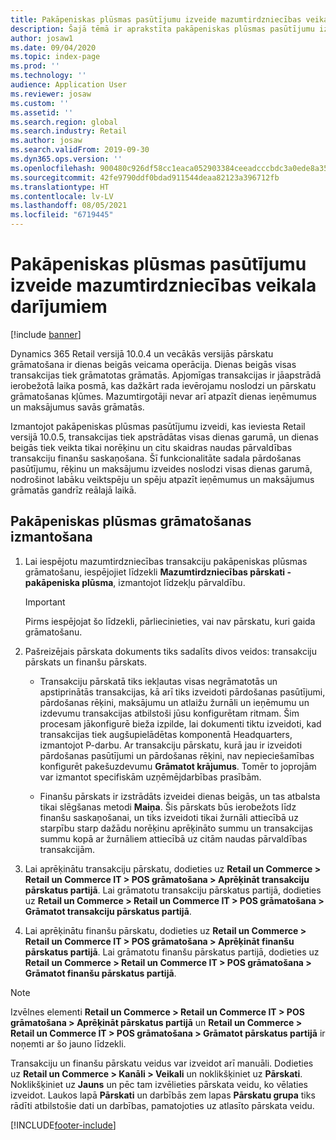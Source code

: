 ```yaml
---
title: Pakāpeniskas plūsmas pasūtījumu izveide mazumtirdzniecības veikala darījumiem
description: Šajā tēmā ir aprakstīta pakāpeniskas plūsmas pasūtījumu izveide veikala transakcijām risinājumā Microsoft Dynamics 365 Commerce.
author: josaw1
ms.date: 09/04/2020
ms.topic: index-page
ms.prod: ''
ms.technology: ''
audience: Application User
ms.reviewer: josaw
ms.custom: ''
ms.assetid: ''
ms.search.region: global
ms.search.industry: Retail
ms.author: josaw
ms.search.validFrom: 2019-09-30
ms.dyn365.ops.version: ''
ms.openlocfilehash: 900480c926df58cc1eaca052903384ceeadcccbdc3a0ede8a35f4b2a8ff87556
ms.sourcegitcommit: 42fe9790ddf0bdad911544deaa82123a396712fb
ms.translationtype: HT
ms.contentlocale: lv-LV
ms.lasthandoff: 08/05/2021
ms.locfileid: "6719445"
---
```

# <a name="trickle-feed-based-order-creation-for-retail-store-transactions"></a>Pakāpeniskas plūsmas pasūtījumu izveide mazumtirdzniecības veikala darījumiem

[!include [banner](includes/banner.md)]

Dynamics 365 Retail versijā 10.0.4 un vecākās versijās pārskatu grāmatošana ir dienas beigās veicama operācija. Dienas beigās visas transakcijas tiek grāmatotas grāmatās. Apjomīgas transakcijas ir jāapstrādā ierobežotā laika posmā, kas dažkārt rada ievērojamu noslodzi un pārskatu grāmatošanas kļūmes. Mazumtirgotāji nevar arī atpazīt dienas ieņēmumus un maksājumus savās grāmatās.

Izmantojot pakāpeniskas plūsmas pasūtījumu izveidi, kas ieviesta Retail versijā 10.0.5, transakcijas tiek apstrādātas visas dienas garumā, un dienas beigās tiek veikta tikai norēķinu un citu skaidras naudas pārvaldības transakciju finanšu saskaņošana. Šī funkcionalitāte sadala pārdošanas pasūtījumu, rēķinu un maksājumu izveides noslodzi visas dienas garumā, nodrošinot labāku veiktspēju un spēju atpazīt ieņēmumus un maksājumus grāmatās gandrīz reālajā laikā. 


## <a name="how-to-use-trickle-feed-based-posting"></a>Pakāpeniskas plūsmas grāmatošanas izmantošana
  
1. Lai iespējotu mazumtirdzniecības transakciju pakāpeniskas plūsmas grāmatošanu, iespējojiet līdzekli **Mazumtirdzniecības pārskati - pakāpeniska plūsma**, izmantojot līdzekļu pārvaldību.

    > [!IMPORTANT]
    > Pirms iespējojat šo līdzekli, pārliecinieties, vai nav pārskatu, kuri gaida grāmatošanu.

2. Pašreizējais pārskata dokuments tiks sadalīts divos veidos: transakciju pārskats un finanšu pārskats.

      - Transakciju pārskatā tiks iekļautas visas negrāmatotās un apstiprinātās transakcijas, kā arī tiks izveidoti pārdošanas pasūtījumi, pārdošanas rēķini, maksājumu un atlaižu žurnāli un ieņēmumu un izdevumu transakcijas atbilstoši jūsu konfigurētam ritmam. Šim procesam jākonfigurē bieža izpilde, lai dokumenti tiktu izveidoti, kad transakcijas tiek augšupielādētas komponentā Headquarters, izmantojot P-darbu. Ar transakciju pārskatu, kurā jau ir izveidoti pārdošanas pasūtījumi un pārdošanas rēķini, nav nepieciešamības konfigurēt pakešuzdevumu **Grāmatot krājumus**. Tomēr to joprojām var izmantot specifiskām uzņēmējdarbības prasībām.  
      
     - Finanšu pārskats ir izstrādāts izveidei dienas beigās, un tas atbalsta tikai slēgšanas metodi **Maiņa**. Šis pārskats būs ierobežots līdz finanšu saskaņošanai, un tiks izveidoti tikai žurnāli attiecībā uz starpību starp dažādu norēķinu aprēķināto summu un transakcijas summu kopā ar žurnāliem attiecībā uz citām naudas pārvaldības transakcijām.   

3. Lai aprēķinātu transakciju pārskatu, dodieties uz **Retail un Commerce > Retail un Commerce IT > POS grāmatošana > Aprēķināt transakciju pārskatus partijā**. Lai grāmatotu transakciju pārskatus partijā, dodieties uz **Retail un Commerce > Retail un Commerce IT > POS grāmatošana > Grāmatot transakciju pārskatus partijā**.

4. Lai aprēķinātu finanšu pārskatu, dodieties uz **Retail un Commerce > Retail un Commerce IT > POS grāmatošana > Aprēķināt finanšu pārskatus partijā**. Lai grāmatotu finanšu pārskatus partijā, dodieties uz **Retail un Commerce > Retail un Commerce IT > POS grāmatošana > Grāmatot finanšu pārskatus partijā**.

> [!NOTE]
> Izvēlnes elementi **Retail un Commerce > Retail un Commerce IT > POS grāmatošana > Aprēķināt pārskatus partijā** un **Retail un Commerce > Retail un Commerce IT > POS grāmatošana > Grāmatot pārskatus partijā** ir noņemti ar šo jauno līdzekli.

Transakciju un finanšu pārskatu veidus var izveidot arī manuāli. Dodieties uz **Retail un Commerce > Kanāli > Veikali** un noklikšķiniet uz **Pārskati**. Noklikšķiniet uz **Jauns** un pēc tam izvēlieties pārskata veidu, ko vēlaties izveidot. Laukos lapā **Pārskati** un darbībās zem lapas **Pārskatu grupa** tiks rādīti atbilstošie dati un darbības, pamatojoties uz atlasīto pārskata veidu.


[!INCLUDE[footer-include](../includes/footer-banner.md)]